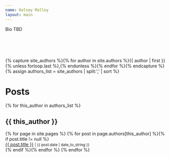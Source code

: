 ```yaml
---
name: Kelsey Malloy
layout: main
---
```


Bio TBD
<br><br><br><br><br>

{% capture site_authors %}{% for author in site.authors %}{{ author | first }}{% unless forloop.last %},{% endunless %}{% endfor %}{% endcapture %}
{% assign authors_list = site_authors | split:',' | sort %}

<h1>Posts</h1>
<!--cycles through tag list and creates subheader for each tag name...-->
{% for this_author in authors_list %}
<h2 id="{{ this_author | cgi_escape }}">{{ this_author }}</h2>
<!--  lists all posts corresponding to specific tag...-->
  {% for page in site.pages %}
  {% for post in page.authors[this_author] %}{% if post.title != null %}
  <div class="author-list">
      <span><a href="{{ site.baseurl }}{{ post.url }}">{{ post.title }}</a></span>
      <small><span>| {{ post.date | date_to_string }}</span></small>
  </div>
  {% endif %}{% endfor %}
{% endfor %}

